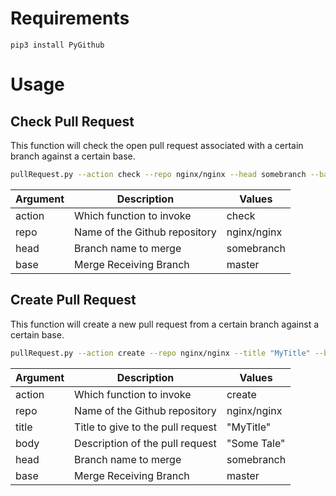 # Requirements
    pip3 install PyGithub
# Usage
## Check Pull Request
This function will check the open pull request associated with a certain branch against a certain base.

```bash
pullRequest.py --action check --repo nginx/nginx --head somebranch --base master
```

| Argument | Description                   | Values      |
| -------- | ----------------------------- | ----------- |
| action   | Which function to invoke      | check       |
| repo     | Name of the Github repository | nginx/nginx |
| head     | Branch name to merge          | somebranch  |
| base     | Merge Receiving Branch        | master      |

## Create Pull Request
This function will create a new pull request from a certain branch against a certain base.

```bash
pullRequest.py --action create --repo nginx/nginx --title "MyTitle" --body "Some Tale" --head somebranch  --base master    
```

| Argument | Description                       | Values      |
| -------- | --------------------------------- | ----------- |
| action   | Which function to invoke          | create      |
| repo     | Name of the Github repository     | nginx/nginx |
| title    | Title to give to the pull request | "MyTitle"   |
| body     | Description of the pull request   | "Some Tale" |
| head     | Branch name to merge              | somebranch  |
| base     | Merge Receiving Branch            | master      |
